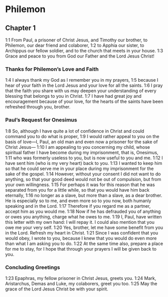 # Philemon

## Chapter 1

<a>1:1</a> From Paul, a prisoner of Christ Jesus, and Timothy our brother, to Philemon, our dear friend and colaborer, <a>1:2</a> to Apphia our sister, to Archippus our fellow soldier, and to the church that meets in your house. <a>1:3</a> Grace and peace to you from God our Father and the Lord Jesus Christ!

### Thanks for Philemon’s Love and Faith

<a>1:4</a> I always thank my God as I remember you in my prayers, <a>1:5</a> because I hear of your faith in the Lord Jesus and your love for all the saints. <a>1:6</a> I pray that the faith you share with us may deepen your understanding of every blessing that belongs to you in Christ. <a>1:7</a> I have had great joy and encouragement because of your love, for the hearts of the saints have been refreshed through you, brother.

### Paul’s Request for Onesimus

<a>1:8</a> So, although I have quite a lot of confidence in Christ and could command you to do what is proper, <a>1:9</a> I would rather appeal to you on the basis of love—I, Paul, an old man and even now a prisoner for the sake of Christ Jesus— <a>1:10</a> I am appealing to you concerning my child, whose spiritual father I have become during my imprisonment, that is, Onesimus, <a>1:11</a> who was formerly useless to you, but is now useful to you and me. <a>1:12</a> I have sent him (who is my very heart) back to you. <a>1:13</a> I wanted to keep him so that he could serve me in your place during my imprisonment for the sake of the gospel. <a>1:14</a> However, without your consent I did not want to do anything, so that your good deed would not be out of compulsion, but from your own willingness. <a>1:15</a> For perhaps it was for this reason that he was separated from you for a little while, so that you would have him back eternally, <a>1:16</a> no longer as a slave, but more than a slave, as a dear brother. He is especially so to me, and even more so to you now, both humanly speaking and in the Lord. <a>1:17</a> Therefore if you regard me as a partner, accept him as you would me. <a>1:18</a> Now if he has defrauded you of anything or owes you anything, charge what he owes to me. <a>1:19</a> I, Paul, have written this letter with my own hand: I will repay it. I could also mention that you owe me your very self. <a>1:20</a> Yes, brother, let me have some benefit from you in the Lord. Refresh my heart in Christ. <a>1:21</a> Since I was confident that you would obey, I wrote to you, because I knew that you would do even more than what I am asking you to do. <a>1:22</a> At the same time also, prepare a place for me to stay, for I hope that through your prayers I will be given back to you.

### Concluding Greetings

<a>1:23</a> Epaphras, my fellow prisoner in Christ Jesus, greets you. <a>1:24</a> Mark, Aristarchus, Demas and Luke, my colaborers, greet you too. <a>1:25</a> May the grace of the Lord Jesus Christ be with your spirit.